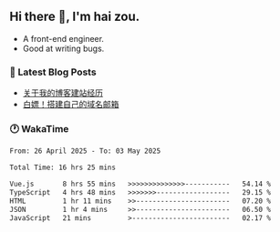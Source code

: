 ## Hi there 👋, I'm hai zou.

- A front-end engineer.
- Good at writing bugs.

### 📖 Latest Blog Posts
<!-- BLOG-POST-LIST:START -->
- [关于我的博客建站经历](https://www.izou.top/2025/01/blog-site-build/)
- [白嫖！搭建自己的域名邮箱](https://www.izou.top/2025/01/domain-mail/)
<!-- BLOG-POST-LIST:END -->

### 🕐 WakaTime
<!--START_SECTION:waka-->

```txt
From: 26 April 2025 - To: 03 May 2025

Total Time: 16 hrs 25 mins

Vue.js       8 hrs 55 mins   >>>>>>>>>>>>>>-----------   54.14 %
TypeScript   4 hrs 48 mins   >>>>>>>------------------   29.15 %
HTML         1 hr 11 mins    >>-----------------------   07.20 %
JSON         1 hr 4 mins     >>-----------------------   06.50 %
JavaScript   21 mins         >------------------------   02.17 %
```

<!--END_SECTION:waka-->
